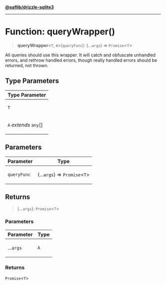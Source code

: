 [**@saflib/drizzle-sqlite3**](../../index.md)

***

# Function: queryWrapper()

> **queryWrapper**\<`T`, `A`\>(`queryFunc`): (...`args`) => `Promise`\<`T`\>

All queries should use this wrapper. It will catch and obfuscate unhandled
errors, and rethrow handled errors, though really handled errors should be
returned, not thrown.

## Type Parameters

<table>
<thead>
<tr>
<th>Type Parameter</th>
</tr>
</thead>
<tbody>
<tr>
<td>

`T`

</td>
</tr>
<tr>
<td>

`A` *extends* `any`[]

</td>
</tr>
</tbody>
</table>

## Parameters

<table>
<thead>
<tr>
<th>Parameter</th>
<th>Type</th>
</tr>
</thead>
<tbody>
<tr>
<td>

`queryFunc`

</td>
<td>

(...`args`) => `Promise`\<`T`\>

</td>
</tr>
</tbody>
</table>

## Returns

> (...`args`): `Promise`\<`T`\>

### Parameters

<table>
<thead>
<tr>
<th>Parameter</th>
<th>Type</th>
</tr>
</thead>
<tbody>
<tr>
<td>

...`args`

</td>
<td>

`A`

</td>
</tr>
</tbody>
</table>

### Returns

`Promise`\<`T`\>
